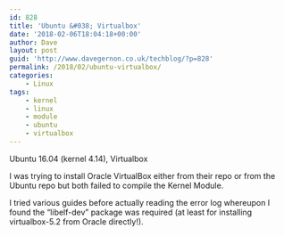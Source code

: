 ```yaml
---
id: 828
title: 'Ubuntu &#038; Virtualbox'
date: '2018-02-06T18:04:18+00:00'
author: Dave
layout: post
guid: 'http://www.davegernon.co.uk/techblog/?p=828'
permalink: /2018/02/ubuntu-virtualbox/
categories:
    - Linux
tags:
    - kernel
    - linux
    - module
    - ubuntu
    - virtualbox
---
```


Ubuntu 16.04 (kernel 4.14), Virtualbox

I was trying to install Oracle VirtualBox either from their repo or from the Ubuntu repo but both failed to compile the Kernel Module.

I tried various guides before actually reading the error log whereupon I found the “libelf-dev” package was required (at least for installing virtualbox-5.2 from Oracle directly!).